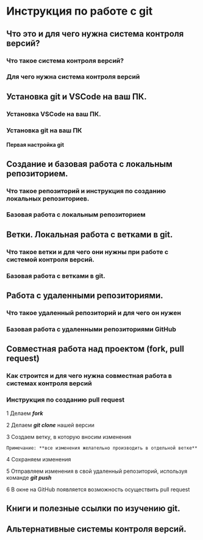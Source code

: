 # Инструкция по работе с git

## Что это и для чего нужна система контроля версий?

### Что такое система контроля версий?

### Для чего нужна система контроля версий

## Установка git и VSCode на ваш ПК.

### Установка VSCode на ваш ПК.

### Установка git на ваш ПК

#### Первая настройка git

## Создание и базовая работа с локальным репозиторием.

### Что такое репозиторий и инструкция по созданию локальных репозиториев.

### Базовая работа с локальным репозиторием

## Ветки. Локальная работа с ветками в git.

### Что такое ветки и для чего они нужны при работе с системой контроля версий.

### Базовая работа с ветками в git.

## Работа с удаленными репозиториями.

### Что такое удаленный репозиторий и для чего он нужен

### Базовая работа с удаленными репозиториями GitHub

## Совместная работа над проектом (fork, pull request)

### Как строится и для чего нужна совместная работа в системах контроля версий

### Инструкция по созданию pull request

1 Делаем **_fork_**

2 Делаем **_git clone_** нашей версии

3 Создаем ветку, в которую вносим изменения

    Примечание: **все изменения желательно производить в отдельной ветке**

4 Сохраняем изменения

5 Отправляем изменения в свой удаленный репозиторий, используя команде **_git push_**

6 В окне на GitHub появляется возможность осуществить pull request

## Книги и полезные ссылки по изучению git.

## Альтернативные системы контроля версий.

